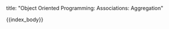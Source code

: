 <frontmatter>
title: "Object Oriented Programming: Associations: Aggregation"
</frontmatter>

{{index_body}}
